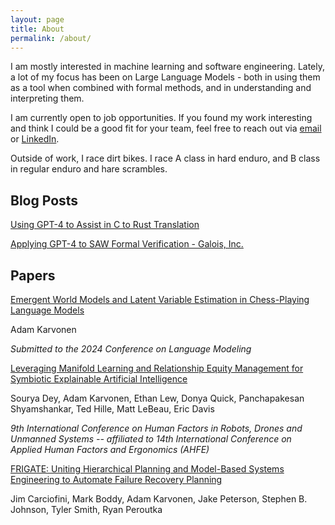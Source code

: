 ```yaml
---
layout: page
title: About
permalink: /about/
---
```


I am mostly interested in machine learning and software engineering. Lately, a lot of my focus has been on Large Language Models - both in using them as a tool when combined with formal methods, and in understanding and interpreting them.

I am currently open to job opportunities. If you found my work interesting and think I could be a good fit for your team, feel free to reach out via [email](mailto:adam.karvonen@gmail.com) or [LinkedIn](https://www.linkedin.com/in/adam-karvonen/).

Outside of work, I race dirt bikes. I race A class in hard enduro, and B class in regular enduro and hare scrambles.

## Blog Posts

[Using GPT-4 to Assist in C to Rust Translation](https://galois.com/blog/2023/09/using-gpt-4-to-assist-in-c-to-rust-translation/)

[Applying GPT-4 to SAW Formal Verification - Galois, Inc.](https://galois.com/blog/2023/08/applying-gpt-4-to-saw-formal-verification/)

## Papers

[Emergent World Models and Latent Variable Estimation in Chess-Playing Language Models](https://arxiv.org/abs/2403.15498)

Adam Karvonen

*Submitted to the 2024 Conference on Language Modeling*

[Leveraging Manifold Learning and Relationship Equity Management for Symbiotic Explainable Artificial Intelligence](https://openaccess.cms-conferences.org/publications/book/978-1-958651-69-8/article/978-1-958651-69-8_18)

Sourya Dey, Adam Karvonen, Ethan Lew, Donya Quick, Panchapakesan Shyamshankar, Ted Hille, Matt LeBeau, Eric Davis

*9th International Conference on Human Factors in Robots, Drones and Unmanned Systems -- affiliated to 14th International Conference on Applied Human Factors and Ergonomics (AHFE)*

[FRIGATE: Uniting Hierarchical Planning and Model-Based Systems Engineering to Automate Failure Recovery Planning](https://www.researchgate.net/publication/377113907_FRIGATE_Uniting_Hierarchical_Planning_and_Model-Based_Systems_Engineering_to_Automate_Failure_Recovery_Planning)

Jim Carciofini, Mark Boddy, Adam Karvonen, Jake Peterson, Stephen B. Johnson, Tyler Smith, Ryan Peroutka